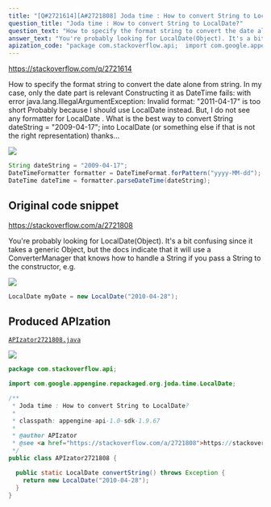 ```yaml
---
title: "[Q#2721614][A#2721808] Joda time : How to convert String to LocalDate?"
question_title: "Joda time : How to convert String to LocalDate?"
question_text: "How to specify the format string to convert the date alone from string. In my case, only the date part is relevant Constructing it as DateTime fails: with error java.lang.IllegalArgumentException: Invalid format: \"2011-04-17\" is too short Probably because I should use LocalDate instead. But, I do not see any formatter for LocalDate . What is the best way to convert String dateString = \"2009-04-17\"; into LocalDate (or something else if that is not the right representation) thanks..."
answer_text: "You're probably looking for LocalDate(Object). It's a bit confusing since it takes a generic Object, but the docs indicate that it will use a ConverterManager that knows how to handle a String if you pass a String to the constructor, e.g."
apization_code: "package com.stackoverflow.api;  import com.google.appengine.repackaged.org.joda.time.LocalDate;  /**  * Joda time : How to convert String to LocalDate?  *  * classpath: appengine-api-1.0-sdk-1.9.67  *  * @author APIzator  * @see <a href=\"https://stackoverflow.com/a/2721808\">https://stackoverflow.com/a/2721808</a>  */ public class APIzator2721808 {    public static LocalDate convertString() throws Exception {     return new LocalDate(\"2010-04-28\");   } }"
---
```


https://stackoverflow.com/q/2721614

How to specify the format string to convert the date alone from string. In my case, only the date part is relevant
Constructing it as DateTime fails:
with error java.lang.IllegalArgumentException: Invalid format: &quot;2011-04-17&quot; is too short
Probably because I should use LocalDate instead. But, I do not see any formatter for LocalDate . What is the best way to convert String dateString = &quot;2009-04-17&quot;; into LocalDate (or something else if that is not the right representation)
thanks...


<div class="code-logo"><img src="/stackoverflow.png" /></div>

```java
String dateString = "2009-04-17";
DateTimeFormatter formatter = DateTimeFormat.forPattern("yyyy-MM-dd");
DateTime dateTime = formatter.parseDateTime(dateString);
```


## Original code snippet

https://stackoverflow.com/a/2721808

You&#x27;re probably looking for LocalDate(Object). It&#x27;s a bit confusing since it takes a generic Object, but the docs indicate that it will use a ConverterManager that knows how to handle a String if you pass a String to the constructor, e.g.

<div class="code-logo"><img src="/stackoverflow.png" /></div>

```java
LocalDate myDate = new LocalDate("2010-04-28");
```

## Produced APIzation

[`APIzator2721808.java`](https://github.com/pasqualesalza/apization-temp-data/raw/master/search/APIzator2721808.java)

<div class="code-logo"><img src="/apizator.png" /></div>

```java
package com.stackoverflow.api;

import com.google.appengine.repackaged.org.joda.time.LocalDate;

/**
 * Joda time : How to convert String to LocalDate?
 *
 * classpath: appengine-api-1.0-sdk-1.9.67
 *
 * @author APIzator
 * @see <a href="https://stackoverflow.com/a/2721808">https://stackoverflow.com/a/2721808</a>
 */
public class APIzator2721808 {

  public static LocalDate convertString() throws Exception {
    return new LocalDate("2010-04-28");
  }
}

```